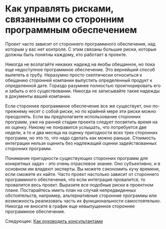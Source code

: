 # Как управлять рисками, связанными со сторонним программным обеспечением
[//]: # (Version:1.0.0)
Проект часто зависит от стороннего программного обеспечения, над которым у вас нет контроля. С этим связаны большие риски, которые должны быть понятны каждому, кто работает в проекте.

Никогда не возлагайте никаких надежд на якобы обещанное, но пока еще недоступное программное обеспечение. Это вернейший способ вылететь в трубу. Неразумно просто скептически относиться к обещанию сторонней компании выпустить определенный продукт к определенной дате. Гораздо разумнее полностью проигнорировать его и забыть о его существовании. Никогда не записывайте такие надежды в документы вашей компании.

Если стороннее программное обеспечение все же существует, оно по-прежнему несет с собой риски, но по крайней мере эти риски можно преодолеть. Если вы предполагаете использование сторонних программ, уже на ранней стадии проекта следует посвятить время на их оценку. Никому не понравится услышать, что потребуется две недели, а то и два месяца на оценку пригодности всех трех сторонних программ, но это то, что надо сделать как можно раньше. Стоимость интеграции нельзя оценить без надлежащей оценки задействованных сторонних программ.

Понимание пригодности существующих сторонних программ для конкретных задач - это очень отраслевое знание. Оно субъективно, и в основном им владеют эксперты. Вы можете сэкономить кучу времени, если сможете их найти. Часто проект настолько зависит от стороннего программного обеспечения, что если интеграция провалится, то провалится весь проект. Выразите все подобные риски в проектном плане. Постарайтесь иметь план на случай непредвиденных обстоятельств, например, альтернативные сторонние программы или возможность реализовать часть их функциональности самостоятельно. Никогда не вносите в график еще невыпущенное стороннее программное обеспечение.

Следующее: [Как руководить консультантами](03-How-to-Manage-Consultants.md)